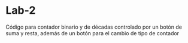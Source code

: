 # Lab-2
Código para contador binario y de décadas controlado por un botón de suma y resta, además de un botón para el cambio de tipo de contador
